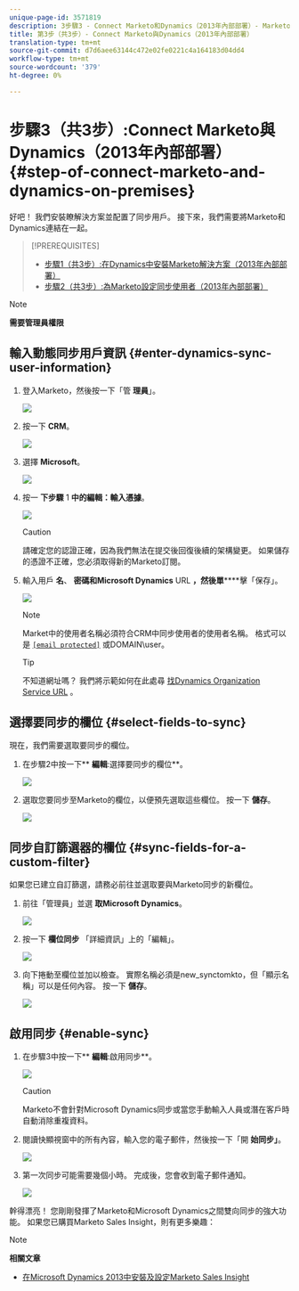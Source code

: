 ```yaml
---
unique-page-id: 3571819
description: 3步驟3 - Connect Marketo和Dynamics（2013年內部部署）- Marketo Docs —— 產品檔案
title: 第3步（共3步）- Connect Marketo與Dynamics（2013年內部部署）
translation-type: tm+mt
source-git-commit: d7d6aee63144c472e02fe0221c4a164183d04dd4
workflow-type: tm+mt
source-wordcount: '379'
ht-degree: 0%

---
```



# 步驟3（共3步）:Connect Marketo與Dynamics（2013年內部部署） {#step-of-connect-marketo-and-dynamics-on-premises}

好吧！ 我們安裝瞭解決方案並配置了同步用戶。 接下來，我們需要將Marketo和Dynamics連結在一起。

>[!PREREQUISITES]
>
>* [步驟1（共3步）:在Dynamics中安裝Marketo解決方案（2013年內部部署）](step-1-of-3-install.md)
>* [步驟2（共3步）:為Marketo設定同步使用者（2013年內部部署）](step-2-of-3-configure.md)

>



>[!NOTE]
>
>**需要管理員權限**

## 輸入動態同步用戶資訊 {#enter-dynamics-sync-user-information}

1. 登入Marketo，然後按一下「管 **理員**」。

   ![](assets/login-admin.png)

1. 按一下 **CRM**。

   ![](assets/image2014-12-11-11-3a53-3a59.png)

1. 選擇 **Microsoft**。

   ![](assets/image2014-12-11-11-3a54-3a10.png)

1. 按一 **下步驟** 1 **中的編輯：輸入憑據**。

   ![](assets/image2014-12-11-11-3a54-3a19.png)

   >[!CAUTION]
   >
   >請確定您的認證正確，因為我們無法在提交後回復後續的架構變更。 如果儲存的憑證不正確，您必須取得新的Marketo訂閱。

1. 輸入用戶 **名**、 **密碼和Microsoft Dynamics** URL **，然後單******&#x200B;擊「保存」。

   ![](assets/image2015-3-26-11-3a47-3a59.png)

   >[!NOTE]
   >
   >Market中的使用者名稱必須符合CRM中同步使用者的使用者名稱。 格式可以是 [`[email protected]`](http://docs.marketo.com/cdn-cgi/l/email-protection#631610061123070c0e020a0d4d000c0e) 或DOMAIN\user。

   >[!TIP]
   >
   >不知道網址嗎？ 我們將示範如何在此處尋 [找Dynamics Organization Service URL](../../../../../product-docs/crm-sync/microsoft-dynamics-sync/sync-setup/view-the-organization-service-url.md) 。

## 選擇要同步的欄位 {#select-fields-to-sync}

現在，我們需要選取要同步的欄位。

1. 在步驟2中按一下** **編輯**:選擇要同步的欄位**。

   ![](assets/image2015-3-16-9-3a51-3a28.png)

1. 選取您要同步至Marketo的欄位，以便預先選取這些欄位。 按一下 **儲存**。

   ![](assets/image2016-8-25-15-3a10-3a17.png)

## 同步自訂篩選器的欄位 {#sync-fields-for-a-custom-filter}

如果您已建立自訂篩選，請務必前往並選取要與Marketo同步的新欄位。

1. 前往「管理員」並選 **取Microsoft Dynamics**。

   ![](assets/image2015-10-9-9-3a50-3a9.png)

1. 按一下 **欄位同步** 「詳細資訊」上的「編輯」。

   ![](assets/image2015-10-9-9-3a52-3a23.png)

1. 向下捲動至欄位並加以檢查。 實際名稱必須是new_synctomkto，但「顯示名稱」可以是任何內容。 按一下 **儲存**。

   ![](assets/image2016-8-25-15-3a11-3a4.png)

## 啟用同步 {#enable-sync}

1. 在步驟3中按一下** **編輯**:啟用同步**。

   ![](assets/image2015-3-16-9-3a52-3a2.png)

   >[!CAUTION]
   >
   >Marketo不會針對Microsoft Dynamics同步或當您手動輸入人員或潛在客戶時自動消除重複資料。

1. 閱讀快顯視窗中的所有內容，輸入您的電子郵件，然後按一下「開 **始同步」**。

   ![](assets/image2015-3-30-14-3a23-3a13.png)

1. 第一次同步可能需要幾個小時。 完成後，您會收到電子郵件通知。

   ![](assets/image2014-12-11-11-3a55-3a15.png)

幹得漂亮！ 您剛剛發揮了Marketo和Microsoft Dynamics之間雙向同步的強大功能。 如果您已購買Marketo Sales Insight，則有更多樂趣：

>[!NOTE]
>
>**相關文章**
>
>* [在Microsoft Dynamics 2013中安裝及設定Marketo Sales Insight](../../../../../product-docs/marketo-sales-insight/msi-for-microsoft-dynamics/installing/install-and-configure-marketo-sales-insight-in-microsoft-dynamics-2013.md)

>



